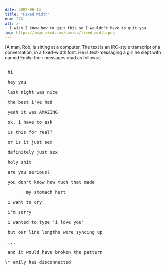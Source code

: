 ```yaml
---
date: 2007-06-13
title: "Fixed Width"
num: 276
alt: >-
  I wish I knew how to quit this so I wouldn't have to quit you.
img: https://imgs.xkcd.com/comics/fixed_width.png
---
```

[A man, Rob, is sitting at a computer. The text is an IRC-style transcript of a conversation, in a fixed-width font. He is text-messaging a girl he slept with named Emily; their messages read as follows:]

<pre>

<rob> hi

<emily> hey you

<rob> last night was nice

<emily> the best i've had

<rob> yeah it was AMAZING

<emily> ok, i have to ask

<emily> is this for real?

<emily> or is it just sex

<rob> definitely just sex

<emily> holy shit

<emily> are you serious?

<emily> you don't know how much that made

        my stomach hurt

<emily> i want to cry

<rob> i'm sorry

<rob> i wanted to type 'i love you'

<rob> but our line lengths were syncing up

<emily> ...

<rob> and it would have broken the pattern

\* emily has disconnected

</pre>